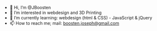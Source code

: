 - 👋 Hi, I’m @JBoosten
- 👀 I’m interested in webdesign and 3D Printing
- 🌱 I’m currently learning: webdesign (html & CSS) - JavaScript & jQuery
- 📫 How to reach me; mail: boosten.joseph@gmail.com 

<!---
JBoosten/JBoosten is a ✨ special ✨ repository because its `README.md` (this file) appears on your GitHub profile.
You can click the Preview link to take a look at your changes.
--->
